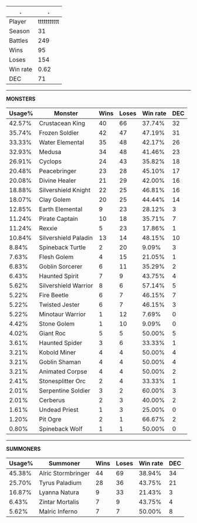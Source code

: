 .|.
|-|-
Player|ttttttttttt
Season|31
Battles|249
Wins|95
Loses|154
Win rate|0.62
DEC|71

---
**MONSTERS**

Usage%|Monster|Wins|Loses|Win rate|DEC|
-|-|-|-|-|-|
42.57%|Crustacean King|40|66|37.74%|32|
35.74%|Frozen Soldier|42|47|47.19%|31|
33.33%|Water Elemental|35|48|42.17%|26|
32.93%|Medusa|34|48|41.46%|23|
26.91%|Cyclops|24|43|35.82%|18|
20.48%|Peacebringer|23|28|45.10%|17|
20.08%|Divine Healer|21|29|42.00%|16|
18.88%|Silvershield Knight|22|25|46.81%|16|
18.07%|Clay Golem|20|25|44.44%|14|
12.85%|Earth Elemental|9|23|28.12%|3|
11.24%|Pirate Captain|10|18|35.71%|7|
11.24%|Rexxie|5|23|17.86%|1|
10.84%|Silvershield Paladin|13|14|48.15%|10|
8.84%|Spineback Turtle|2|20|9.09%|3|
7.63%|Flesh Golem|4|15|21.05%|1|
6.83%|Goblin Sorcerer|6|11|35.29%|2|
6.43%|Haunted Spirit|7|9|43.75%|4|
5.62%|Silvershield Warrior|8|6|57.14%|5|
5.22%|Fire Beetle|6|7|46.15%|7|
5.22%|Twisted Jester|6|7|46.15%|3|
5.22%|Minotaur Warrior|1|12|7.69%|0|
4.42%|Stone Golem|1|10|9.09%|0|
4.02%|Giant Roc|5|5|50.00%|5|
3.61%|Haunted Spider|3|6|33.33%|1|
3.21%|Kobold Miner|4|4|50.00%|4|
3.21%|Goblin Shaman|4|4|50.00%|4|
3.21%|Animated Corpse|4|4|50.00%|2|
2.41%|Stonesplitter Orc|2|4|33.33%|1|
2.01%|Serpentine Soldier|3|2|60.00%|3|
2.01%|Cerberus|2|3|40.00%|2|
1.61%|Undead Priest|1|3|25.00%|0|
1.20%|Pit Ogre|2|1|66.67%|2|
0.80%|Spineback Wolf|1|1|50.00%|0|

---
**SUMMONERS**

Usage%|Summoner|Wins|Loses|Win rate|DEC|
-|-|-|-|-|-|
45.38%|Alric Stormbringer|44|69|38.94%|34|
25.70%|Tyrus Paladium|28|36|43.75%|21|
16.87%|Lyanna Natura|9|33|21.43%|3|
6.43%|Zintar Mortalis|7|9|43.75%|4|
5.62%|Malric Inferno|7|7|50.00%|8|
